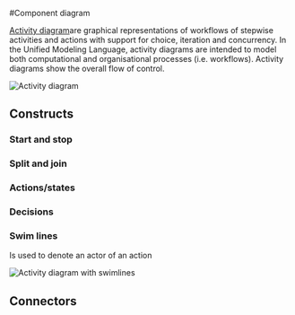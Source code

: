 #Component diagram

[Activity diagram](https://en.wikipedia.org/wiki/Activity_diagram)are graphical representations of workflows of stepwise activities and actions with support for choice, iteration and concurrency. In the Unified Modeling Language, activity diagrams are intended to model both computational and organisational processes (i.e. workflows). Activity diagrams show the overall flow of control.

![Activity diagram](https://upload.wikimedia.org/wikipedia/commons/e/e7/Activity_conducting.svg)

## Constructs

### Start and stop

### Split and join

### Actions/states

### Decisions

### Swim lines

Is used to denote an actor of an action

![Activity diagram with swimlines](.png)



## Connectors

